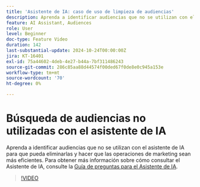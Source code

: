 ```yaml
---
title: 'Asistente de IA: caso de uso de limpieza de audiencias'
description: Aprenda a identificar audiencias que no se utilizan con el asistente de IA para que pueda eliminarlas y hacer que las operaciones de marketing sean más eficientes.
feature: AI Assistant, Audiences
role: User
level: Beginner
doc-type: Feature Video
duration: 142
last-substantial-update: 2024-10-24T00:00:00Z
jira: KT-16401
exl-id: 75a44602-4deb-4e27-b44a-7bf311486243
source-git-commit: 286c85aa88d44574f00ded67f0de8e0c945a153e
workflow-type: tm+mt
source-wordcount: '70'
ht-degree: 0%

---
```


# Búsqueda de audiencias no utilizadas con el asistente de IA

Aprenda a identificar audiencias que no se utilizan con el asistente de IA para que pueda eliminarlas y hacer que las operaciones de marketing sean más eficientes. Para obtener más información sobre cómo consultar el Asistente de IA, consulte la [Guía de preguntas para el Asistente de IA](https://experienceleague.adobe.com/es/docs/experience-platform/ai-assistant/questions).

>[!VIDEO](https://video.tv.adobe.com/v/3435532/?learn=on&enablevpops)
